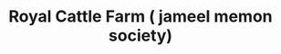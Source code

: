 ---
title: "Royal Cattle Farm ( jameel memon society)"
url: /karachi/royal-cattle-farm-jameel-memon-society/
shop: farm
---